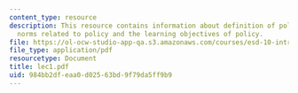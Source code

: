 ```yaml
---
content_type: resource
description: This resource contains information about definition of policy, cultural
  norms related to policy and the learning objectives of policy.
file: https://ol-ocw-studio-app-qa.s3.amazonaws.com/courses/esd-10-introduction-to-technology-and-policy-fall-2006/984bb2dfeaa0d02563bd9f79da5ff9b9_lec1.pdf
file_type: application/pdf
resourcetype: Document
title: lec1.pdf
uid: 984bb2df-eaa0-d025-63bd-9f79da5ff9b9
---
```

